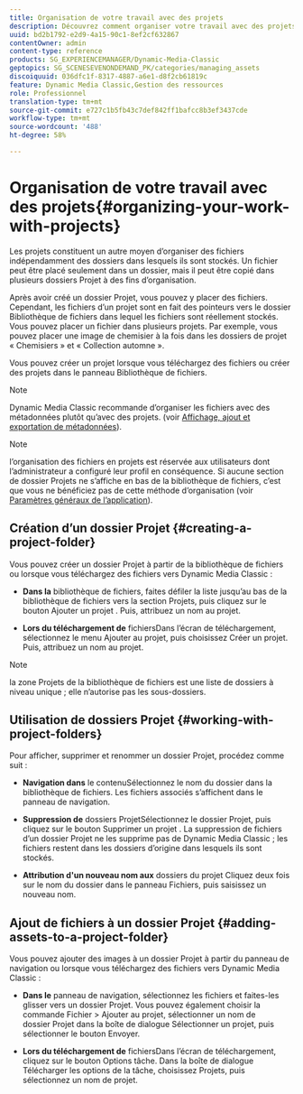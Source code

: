 ```yaml
---
title: Organisation de votre travail avec des projets
description: Découvrez comment organiser votre travail avec des projets.
uuid: bd2b1792-e2d9-4a15-90c1-8ef2cf632867
contentOwner: admin
content-type: reference
products: SG_EXPERIENCEMANAGER/Dynamic-Media-Classic
geptopics: SG_SCENESEVENONDEMAND_PK/categories/managing_assets
discoiquuid: 036dfc1f-8317-4887-a6e1-d8f2cb61819c
feature: Dynamic Media Classic,Gestion des ressources
role: Professionnel
translation-type: tm+mt
source-git-commit: e727c1b5fb43c7def842ff1bafcc8b3ef3437cde
workflow-type: tm+mt
source-wordcount: '488'
ht-degree: 58%

---
```



# Organisation de votre travail avec des projets{#organizing-your-work-with-projects}

Les projets constituent un autre moyen d’organiser des fichiers indépendamment des dossiers dans lesquels ils sont stockés. Un fichier peut être placé seulement dans un dossier, mais il peut être copié dans plusieurs dossiers Projet à des fins d’organisation.

Après avoir créé un dossier Projet, vous pouvez y placer des fichiers. Cependant, les fichiers d’un projet sont en fait des pointeurs vers le dossier Bibliothèque de fichiers dans lequel les fichiers sont réellement stockés. Vous pouvez placer un fichier dans plusieurs projets. Par exemple, vous pouvez placer une image de chemisier à la fois dans les dossiers de projet « Chemisiers » et « Collection automne ».

Vous pouvez créer un projet lorsque vous téléchargez des fichiers ou créer des projets dans le panneau Bibliothèque de fichiers.

>[!NOTE]
>
>Dynamic Media Classic recommande d’organiser les fichiers avec des métadonnées plutôt qu’avec des projets. (voir [Affichage, ajout et exportation de métadonnées](viewing-adding-exporting-metadata.md)).

>[!NOTE]
>
>l’organisation des fichiers en projets est réservée aux utilisateurs dont l’administrateur a configuré leur profil en conséquence. Si aucune section de dossier Projets ne s’affiche en bas de la bibliothèque de fichiers, c’est que vous ne bénéficiez pas de cette méthode d’organisation (voir [Paramètres généraux de l’application](application-setup.md#general-settings)).

## Création d’un dossier Projet  {#creating-a-project-folder}

Vous pouvez créer un dossier Projet à partir de la bibliothèque de fichiers ou lorsque vous téléchargez des fichiers vers Dynamic Media Classic :

* **Dans la**
bibliothèque de fichiers, faites défiler la liste jusqu’au bas de la bibliothèque de fichiers vers la section Projets, puis cliquez sur le bouton Ajouter un projet . Puis, attribuez un nom au projet.

* **Lors du téléchargement de**
fichiersDans l’écran de téléchargement, sélectionnez le menu Ajouter au projet, puis choisissez Créer un projet. Puis, attribuez un nom au projet.

>[!NOTE]
>
>la zone Projets de la bibliothèque de fichiers est une liste de dossiers à niveau unique ; elle n’autorise pas les sous-dossiers.

## Utilisation de dossiers Projet  {#working-with-project-folders}

Pour afficher, supprimer et renommer un dossier Projet, procédez comme suit :

* **Navigation dans**
le contenuSélectionnez le nom du dossier dans la bibliothèque de fichiers. Les fichiers associés s’affichent dans le panneau de navigation.

* **Suppression de**
dossiers ProjetSélectionnez le dossier Projet, puis cliquez sur le bouton Supprimer un projet . La suppression de fichiers d’un dossier Projet ne les supprime pas de Dynamic Media Classic ; les fichiers restent dans les dossiers d’origine dans lesquels ils sont stockés.

* **Attribution d&#39;un nouveau nom aux**
dossiers du projet Cliquez deux fois sur le nom du dossier dans le panneau Fichiers, puis saisissez un nouveau nom.

## Ajout de fichiers à un dossier Projet {#adding-assets-to-a-project-folder}

Vous pouvez ajouter des images à un dossier Projet à partir du panneau de navigation ou lorsque vous téléchargez des fichiers vers Dynamic Media Classic :

* **Dans le**
panneau de navigation, sélectionnez les fichiers et faites-les glisser vers un dossier Projet. Vous pouvez également choisir la commande Fichier > Ajouter au projet, sélectionner un nom de dossier Projet dans la boîte de dialogue Sélectionner un projet, puis sélectionner le bouton Envoyer.

* **Lors du téléchargement de**
fichiersDans l’écran de téléchargement, cliquez sur le bouton Options tâche. Dans la boîte de dialogue Télécharger les options de la tâche, choisissez Projets, puis sélectionnez un nom de projet.
